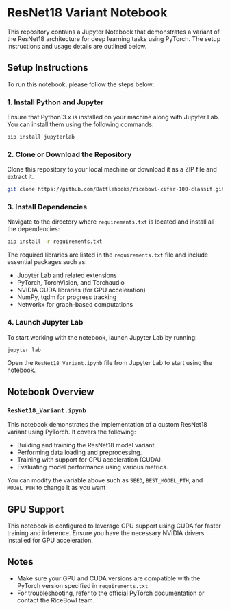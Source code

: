 
# ResNet18 Variant Notebook

This repository contains a Jupyter Notebook that demonstrates a variant of the ResNet18 architecture for deep learning tasks using PyTorch. The setup instructions and usage details are outlined below.

## Setup Instructions

To run this notebook, please follow the steps below:

### 1. Install Python and Jupyter
Ensure that Python 3.x is installed on your machine along with Jupyter Lab. You can install them using the following commands:

```bash
pip install jupyterlab
```

### 2. Clone or Download the Repository
Clone this repository to your local machine or download it as a ZIP file and extract it.

```bash
git clone https://github.com/Battlehooks/ricebowl-cifar-100-classif.git
```

### 3. Install Dependencies

Navigate to the directory where `requirements.txt` is located and install all the dependencies:

```bash
pip install -r requirements.txt
```

The required libraries are listed in the `requirements.txt` file and include essential packages such as:

- Jupyter Lab and related extensions
- PyTorch, TorchVision, and Torchaudio
- NVIDIA CUDA libraries (for GPU acceleration)
- NumPy, tqdm for progress tracking
- Networkx for graph-based computations

### 4. Launch Jupyter Lab

To start working with the notebook, launch Jupyter Lab by running:

```bash
jupyter lab
```

Open the `ResNet18_Variant.ipynb` file from Jupyter Lab to start using the notebook.

## Notebook Overview

### `ResNet18_Variant.ipynb`
This notebook demonstrates the implementation of a custom ResNet18 variant using PyTorch. It covers the following:

- Building and training the ResNet18 model variant.
- Performing data loading and preprocessing.
- Training with support for GPU acceleration (CUDA).
- Evaluating model performance using various metrics.

You can modify the variable above such as `SEED`, `BEST_MODEL_PTH`, and `MODeL_PTH` to change it as you want

## GPU Support
This notebook is configured to leverage GPU support using CUDA for faster training and inference. Ensure you have the necessary NVIDIA drivers installed for GPU acceleration.

## Notes
- Make sure your GPU and CUDA versions are compatible with the PyTorch version specified in `requirements.txt`.
- For troubleshooting, refer to the official PyTorch documentation or contact the RiceBowl team.
